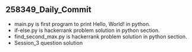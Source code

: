 ## 258349_Daily_Commit
- main.py is first program to print Hello, World! in python.
- if-else.py is hackerrank problem solution in python section.
- find_second_max.py is hackerrank problem solution in python section.
- Session_3 question solution

